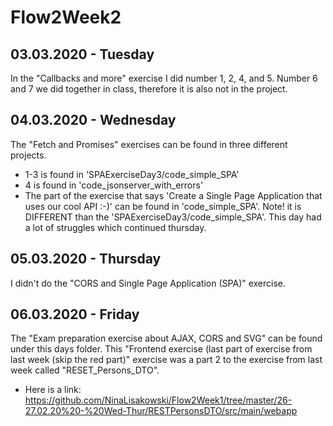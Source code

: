 # Flow2Week2

## 03.03.2020 - Tuesday
In the "Callbacks and more" exercise I did number 1, 2, 4, and 5. Number 6 and 7 we did together in class, therefore it is also not in the project.

## 04.03.2020 - Wednesday
The "Fetch and Promises" exercises can be found in three different projects. 
- 1-3 is found in 'SPAExerciseDay3/code_simple_SPA'
- 4 is found in 'code_jsonserver_with_errors'
- The part of the exercise that says 'Create a Single Page Application that uses our cool API :-)' can be found in 'code_simple_SPA'. Note! it is DIFFERENT than the 'SPAExerciseDay3/code_simple_SPA'.
This day had a lot of struggles which continued thursday.

## 05.03.2020 - Thursday
I didn't do the "CORS and Single Page Application (SPA)" exercise.

## 06.03.2020 - Friday
The "Exam preparation exercise about AJAX, CORS and SVG" can be found under this days folder.
This "Frontend exercise (last part of exercise from last week (skip the red part)" exercise was a part 2 to the exercise from last week called "RESET_Persons_DTO". 
- Here is a link: https://github.com/NinaLisakowski/Flow2Week1/tree/master/26-27.02.20%20-%20Wed-Thur/RESTPersonsDTO/src/main/webapp
